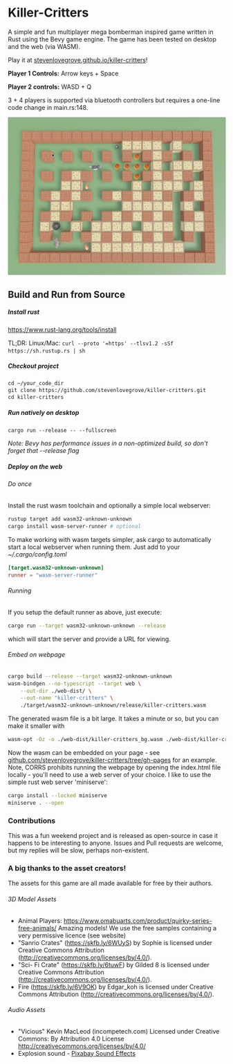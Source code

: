 # Killer-Critters

A simple and fun multiplayer mega bomberman inspired game written in Rust using the Bevy game engine. The game has been tested on desktop and the web (via WASM).

Play it at [stevenlovegrove.github.io/killer-critters](https://stevenlovegrove.github.io/killer-critters/)!

**Player 1 Controls:** Arrow keys + Space

**Player 2 controls:** WASD + Q

3 + 4 players is supported via bluetooth controllers but requires a one-line code change in main.rs:148.

![screenshot](screenshots/screenshot1.jpg)

## Build and Run from Source

##### Install rust

https://www.rust-lang.org/tools/install

TL;DR: Linux/Mac: `curl --proto '=https' --tlsv1.2 -sSf https://sh.rustup.rs | sh`

##### Checkout project

```
cd ~/your_code_dir
git clone https://github.com/stevenlovegrove/killer-critters.git
cd killer-critters
```

##### Run natively on desktop

`cargo run --release -- --fullscreen`

*Note: Bevy has performance issues in a non-optimized build, so don't forget that --release flag*

##### Deploy on the web

###### Do once

Install the rust wasm toolchain and optionally a simple local webserver:

```bash
rustup target add wasm32-unknown-unknown
cargo install wasm-server-runner # optional
```

To make working with wasm targets simpler, ask cargo to automatically start a local webserver when running them. Just add to your *~/.cargo/config.toml*

```toml
[target.wasm32-unknown-unknown]
runner = "wasm-server-runner"
```

###### Running

If you setup the default runner as above, just execute:

````bash
cargo run --target wasm32-unknown-unknown --release
````

which will start the server and provide a URL for viewing.


###### Embed on webpage

```bash
cargo build --release --target wasm32-unknown-unknown
wasm-bindgen --no-typescript --target web \
    --out-dir ./web-dist/ \
    --out-name "killer-critters" \
    ./target/wasm32-unknown-unknown/release/killer-critters.wasm
```

The generated wasm file is a bit large. It takes a minute or so, but you can make it smaller with

```bash
wasm-opt -Oz -o ./web-dist/killer-critters_bg.wasm ./web-dist/killer-critters_bg.wasm
```

Now the wasm can be embedded on your page - see [github.com/stevenlovegrove/killer-critters/tree/gh-pages](https://github.com/stevenlovegrove/killer-critters/tree/gh-pages) for an example. Note, CORRS prohibits running the webpage by opening the index.html file locally - you'll need to use a web server of your choice. I like to use the simple rust web server 'miniserve':

```bash
cargo install --locked miniserve
miniserve . --open
```



### Contributions

This was a fun weekend project and is released as open-source in case it happens to be interesting to anyone. Issues and Pull requests are welcome, but my replies will be slow, perhaps non-existent.



### A big thanks to the asset creators!

The assets for this game are all made available for free by their authors.

###### 3D Model Assets

* Animal Players: https://www.omabuarts.com/product/quirky-series-free-animals/
  Amazing models! We use the free samples containing a very permissive licence (see website)
* "Sanrio Crates" (https://skfb.ly/6WUyS) by Sophie is licensed under Creative Commons Attribution (http://creativecommons.org/licenses/by/4.0/).
* "Sci- Fi Crate" (https://skfb.ly/6tuwF) by Gilded 8 is licensed under Creative Commons Attribution (http://creativecommons.org/licenses/by/4.0/).
* Fire (https://skfb.ly/6V9OK) by Edgar_koh is licensed under Creative Commons Attribution (http://creativecommons.org/licenses/by/4.0/).

###### Audio Assets

* "Vicious" Kevin MacLeod (incompetech.com)
  Licensed under Creative Commons: By Attribution 4.0 License
  http://creativecommons.org/licenses/by/4.0/
* Explosion sound - [Pixabay Sound Effects](https://pixabay.com/sound-effects/?utm_source=link-attribution&utm_campaign=music&utm_content=6761)
